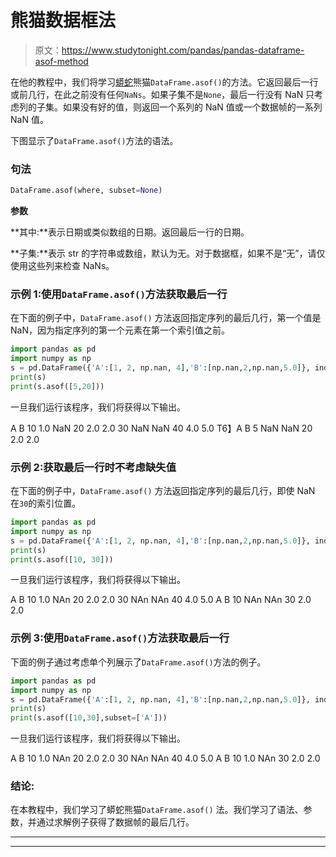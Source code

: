 # 熊猫数据框法

> 原文：<https://www.studytonight.com/pandas/pandas-dataframe-asof-method>

在他的教程中，我们将学习[蟒蛇](https://www.studytonight.com/python/getting-started-with-python)熊猫`DataFrame.asof()`的方法。它返回最后一行或前几行，在此之前没有任何`NaNs`。如果子集不是`None`，最后一行没有 NaN 只考虑列的子集。如果没有好的值，则返回一个系列的 NaN 值或一个数据帧的一系列 NaN 值。

下图显示了`DataFrame.asof()`方法的语法。

### 句法

```py
DataFrame.asof(where, subset=None)
```

**参数**

**其中:**表示日期或类似数组的日期。返回最后一行的日期。

**子集:**表示 str 的字符串或数组，默认为无。对于数据框，如果不是“无”，请仅使用这些列来检查 NaNs。

### 示例 1:使用`DataFrame.asof()`方法获取最后一行

在下面的例子中，`DataFrame.asof()` 方法返回指定序列的最后几行，第一个值是 NaN，因为指定序列的第一个元素在第一个索引值之前。

```py
import pandas as pd
import numpy as np
s = pd.DataFrame({'A':[1, 2, np.nan, 4],'B':[np.nan,2,np.nan,5.0]}, index=[10, 20, 30, 40])
print(s)
print(s.asof([5,20]))
```

一旦我们运行该程序，我们将获得以下输出。

A B
10 1.0 NaN
20 2.0 2.0
30 NaN NaN
40 4.0 5.0
T6】A B
5 NaN NaN
20 2.0 2.0

### 示例 2:获取最后一行时不考虑缺失值

在下面的例子中，`DataFrame.asof()` 方法返回指定序列的最后几行，即使 NaN 在`30`的索引位置。

```py
import pandas as pd
import numpy as np
s = pd.DataFrame({'A':[1, 2, np.nan, 4],'B':[np.nan,2,np.nan,5.0]}, index=[10, 20, 30, 40])
print(s)
print(s.asof([10, 30]))
```

一旦我们运行该程序，我们将获得以下输出。

A B
10 1.0 NAn
20 2.0 2.0
30 NAn NAn
40 4.0 5.0
A B
10 NAn NAn
30 2.0 2.0

### 示例 3:使用`DataFrame.asof()`方法获取最后一行

下面的例子通过考虑单个列展示了`DataFrame.asof()`方法的例子。

```py
import pandas as pd
import numpy as np
s = pd.DataFrame({'A':[1, 2, np.nan, 4],'B':[np.nan,2,np.nan,5.0]}, index=[10, 20, 30, 40])
print(s)
print(s.asof([10,30],subset=['A']))
```

一旦我们运行该程序，我们将获得以下输出。

A B
10 1.0 NAn
20 2.0 2.0
30 NAn NAn
40 4.0 5.0
A B
10 1.0 NAn
30 2.0 2.0

### 结论:

在本教程中，我们学习了蟒蛇熊猫`DataFrame.asof()` 法。我们学习了语法、参数，并通过求解例子获得了数据帧的最后几行。

* * *

* * *